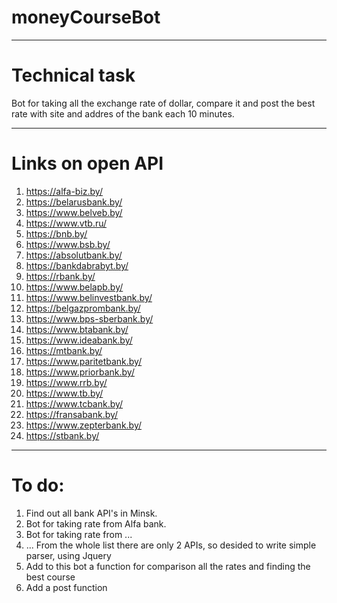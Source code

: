 # moneyCourseBot
---
Technical task
========================
Bot for taking all the exchange rate of dollar, compare it and post the best rate with site and addres of the bank each 10 minutes.

---
Links on open API
========================
1. https://alfa-biz.by/
2. https://belarusbank.by/
3. https://www.belveb.by/
4. https://www.vtb.ru/
5. https://bnb.by/
6. https://www.bsb.by/
7. https://absolutbank.by/
8. https://bankdabrabyt.by/
9. https://rbank.by/
10. https://www.belapb.by/
11. https://www.belinvestbank.by/
12. https://belgazprombank.by/
13. https://www.bps-sberbank.by/
14. https://www.btabank.by/
15. https://www.ideabank.by/
16. https://mtbank.by/
17. https://www.paritetbank.by/
18. https://www.priorbank.by/
19. https://www.rrb.by/
20. https://www.tb.by/
21. https://www.tcbank.by/
22. https://fransabank.by/
23. https://www.zepterbank.by/
24. https://stbank.by/
---

To do:
========================
1. Find out all bank API's  in Minsk.
2. Bot for taking rate from Alfa bank.
3. Bot for taking rate from ...
4. ...
From the whole list there are only 2 APIs, so desided to write simple parser, using Jquery
6. Add to this bot a function for comparison all the rates and finding the best course
7. Add a post function
